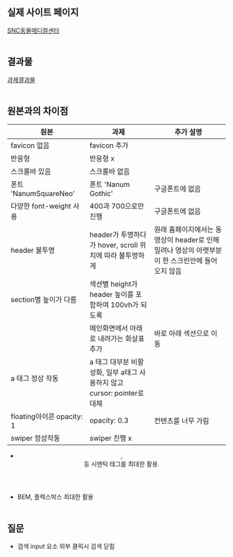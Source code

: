 ## 실제 사이트 페이지

[SNC동물메디컬센터](http://www.sncamc.co.kr/)
</br></br>

## 결과물

[과제결과물](https://fastcampus-kdt-5-m1-pzws.vercel.app/)
</br></br>

## 원본과의 차이점

| 원본                                                                                                                                                                                                                    | 과제                                                                    | 추가 설명                                                                                       |
| ----------------------------------------------------------------------------------------------------------------------------------------------------------------------------------------------------------------------- | ----------------------------------------------------------------------- | ----------------------------------------------------------------------------------------------- |
| favicon 없음                                                                                                                                                                                                            | favicon 추가                                                            |
| 반응형                                                                                                                                                                                                                  | 반응형 x                                                                |
| 스크롤바 있음                                                                                                                                                                                                           | 스크롤바 없음                                                           |                                                                                                 |
| 폰트 'NanumSquareNeo'                                                                                                                                                                                                   | 폰트 'Nanum Gothic'                                                     | 구글폰트에 없음                                                                                 |
| 다양한 font-weight 사용                                                                                                                                                                                                 | 400과 700으로만 진행                                                    | 구글폰트에 없음                                                                                 |
| header 불투명                                                                                                                                                                                                           | header가 투명하다가 hover, scroll 위치에 따라 불투명하게                | 원래 홈페이지에서는 동영상이 header로 인해 밀려나 영상의 아랫부분이 한 스크린안에 들어오지 않음 |
| section별 높이가 다름                                                                                                                                                                                                   | 섹션별 height가 header 높이를 포함하여 100vh가 되도록                   |
|                                                                                                                                                                                                                         | 메인화면에서 아래로 내려가는 화살표 추가                                | 바로 아래 섹션으로 이동                                                                         |
| a 태그 정상 작동 &nbsp;&nbsp;&nbsp;&nbsp;&nbsp;&nbsp;&nbsp;&nbsp;&nbsp;&nbsp;&nbsp;&nbsp;&nbsp;&nbsp;&nbsp;&nbsp;&nbsp;&nbsp;&nbsp;&nbsp;&nbsp;&nbsp;&nbsp;&nbsp;&nbsp;&nbsp;&nbsp;&nbsp;&nbsp;&nbsp;&nbsp;&nbsp;&nbsp; | a 태그 대부분 비활성화, 일부 a태그 사용하지 않고 cursor: pointer로 대체 |                                                                                                 |
| floating아이콘 opacity: 1                                                                                                                                                                                               | opacity: 0.3                                                            | 컨텐츠를 너무 가림                                                                              |
| swiper 정상작동                                                                                                                                                                                                         | swiper 진행 x                                                           |                                                                                                 |

- <header>, <section> 등 시멘틱 태그를 최대한 활용.
- BEM, 플렉스박스 최대한 활용
  </br></br>

## 질문

- 검색 input 요소 외부 클릭시 검색 닫힘
